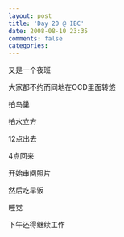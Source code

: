 ```yaml
---
layout: post
title: 'Day 20 @ IBC'
date: 2008-08-10 23:35
comments: false
categories: 
---
```

    

又是一个夜班

大家都不约而同地在OCD里面转悠

拍鸟巢

拍水立方

12点出去

4点回来

开始审阅照片

然后吃早饭

睡觉

下午还得继续工作
